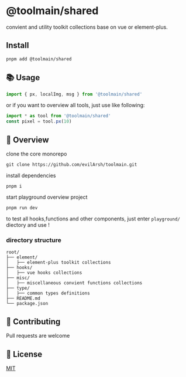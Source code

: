 # @toolmain/shared

convient and utility toolkit collections base on vue or element-plus.

## Install

```shell
pnpm add @toolmain/shared
```


## 📚 Usage

```ts
import { px, localImg, msg } from '@toolmain/shared'
```

or if you want to overview all tools, just use like following: 

```ts
import * as tool from '@toolmain/shared'
const pixel = tool.px(10)
```


## 🔎 Overview

clone the core monorepo

```shell
git clone https://github.com/evilArsh/toolmain.git
```

install dependencies

```shell
pnpm i
```

start playground overview project

```shell
pnpm run dev
```

to test all hooks,functions and other components, just enter `playground/` diectory and use !

### directory structure

```plaintext
root/
├── element/
│   ├── element-plus toolkit collections
├── hooks/
│   ├── vue hooks collections
├── misc/
│   ├── miscellaneous convient functions collections
├── type/
│   ├── common types definitions
├── README.md
└── package.json
```

## 👏 Contributing

Pull requests are welcome

## 📝 License

[MIT](https://choosealicense.com/licenses/mit/)